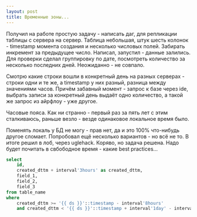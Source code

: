 ```yaml
---
layout: post
title: Временные зоны...
---
```


Получил на работе простую задачу - написать даг, для репликации таблицы с сервера на сервер. Таблица небольшая, штук шесть колонок - timestamp момента создания и несколько числовых полей. Забирать инкремент за предыдущее число. Написал, запустил - данные залились. Для проверки сделал группировку по дате, посмотреть количество за несколько последних дней. Неожиданно - не совпало. 

Смотрю какие строки вошли в конкретный день на разных серверах - строки одни и те же, а timestamp у них разный, разница между значениями часов. Причём забавный момент - запрос к базе через  ide, выбрать записи за конкретный день выдаёт одно количество, а такой же запрос из айрфлоу - уже другое. 

Часовые пояса. Как ни странно - первый раз за пять лет с этим сталкиваюсь, раньше везло - везде одинаковое локальное время было. 

Поменять локаль у БД не могу - прав нет, да и это 100% что-нибудь другое сломает. Попробовал ещё несколько вариантов - но всё не то. В итоге решил в лоб, через uglehack. Коряво, но задача решена. Надо будет почитать в свбободное время - какие best practices...
```sql
select
    id,
    created_dttm + interval'3hours' as created_dttm,
    field_1,
    field_2,
    field_3
from table_name
where 
    created_dttm >= '{{ ds }}'::timestamp - interval'8hours'
    and created_dttm < '{{ ds }}'::timestamp + interval'1day' - interval'8hours'
```